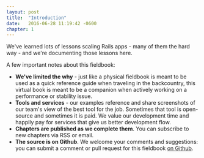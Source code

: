 ```yaml
---
layout: post
title:  "Introduction"
date:   2016-06-28 11:19:42 -0600
chapter: 1
---
```


We've learned lots of lessons scaling Rails apps - many of them the hard way - and we're documenting those lessons here.

A few important notes about this fieldbook:

* __We've limited the why__ - just like a physical fieldbook is meant to be used as a quick reference guide when traveling in the backcountry, this virtual book is meant to be a companion when actively working on a performance or stability issue.
* __Tools and services__ - our examples reference and share screenshots of our team's view of the best tool for the job. Sometimes that tool is open-source and sometimes it is paid. We value our development time and happily pay for services that give us better development flow. 
* __Chapters are published as we complete them__. You can subscribe to new chapters via RSS or email.
* __The source is on Github__. We welcome your comments and suggestions: you can submit a comment or pull request for this fieldbook [on Github](https://github.com/scoutapp/fieldbook).

